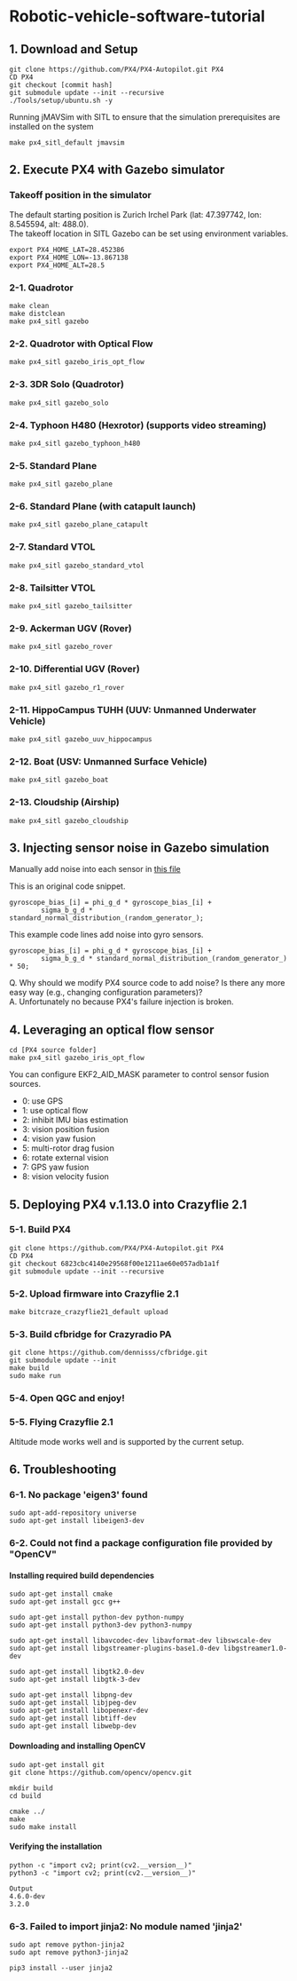 # Robotic-vehicle-software-tutorial

## 1. Download and Setup
```
git clone https://github.com/PX4/PX4-Autopilot.git PX4
CD PX4
git checkout [commit hash]
git submodule update --init --recursive
./Tools/setup/ubuntu.sh -y
```
Running jMAVSim with SITL to ensure that the simulation prerequisites are installed on the system
```
make px4_sitl_default jmavsim 
```
## 2. Execute PX4 with Gazebo simulator
### Takeoff position in the simulator
The default starting position is Zurich Irchel Park (lat: 47.397742, lon: 8.545594, alt: 488.0).<br>
The takeoff location in SITL Gazebo can be set using environment variables. <br>
```
export PX4_HOME_LAT=28.452386
export PX4_HOME_LON=-13.867138
export PX4_HOME_ALT=28.5
```

### 2-1. Quadrotor	
```
make clean
make distclean
make px4_sitl gazebo
```

### 2-2. Quadrotor with Optical Flow	
```
make px4_sitl gazebo_iris_opt_flow
```

### 2-3. 3DR Solo (Quadrotor)	
```
make px4_sitl gazebo_solo
```

### 2-4. Typhoon H480 (Hexrotor) (supports video streaming)	
```
make px4_sitl gazebo_typhoon_h480
```

### 2-5. Standard Plane	
```
make px4_sitl gazebo_plane
```

### 2-6. Standard Plane (with catapult launch)	
```
make px4_sitl gazebo_plane_catapult
```

### 2-7. Standard VTOL	
```
make px4_sitl gazebo_standard_vtol
```

### 2-8. Tailsitter VTOL	
```
make px4_sitl gazebo_tailsitter
```

### 2-9. Ackerman UGV (Rover)	
```
make px4_sitl gazebo_rover
```

### 2-10. Differential UGV (Rover)	
```
make px4_sitl gazebo_r1_rover
```

### 2-11. HippoCampus TUHH (UUV: Unmanned Underwater Vehicle)	
```
make px4_sitl gazebo_uuv_hippocampus
```

### 2-12. Boat (USV: Unmanned Surface Vehicle)	
```
make px4_sitl gazebo_boat
```

### 2-13. Cloudship (Airship)	
```
make px4_sitl gazebo_cloudship
```

## 3. Injecting sensor noise in Gazebo simulation

Manually add noise into each sensor in <a href="https://github.com/PX4/PX4-SITL_gazebo/blob/5610c3fb441a2f3babc8ad7a63c8c4ce3e40abfa/src/gazebo_imu_plugin.cpp#L187" target="_blank">this file</a>

This is an original code snippet. 
```
gyroscope_bias_[i] = phi_g_d * gyroscope_bias_[i] +
        sigma_b_g_d * standard_normal_distribution_(random_generator_);
```
This example code lines add noise into gyro sensors.
```
gyroscope_bias_[i] = phi_g_d * gyroscope_bias_[i] +
        sigma_b_g_d * standard_normal_distribution_(random_generator_) * 50;
```

Q. Why should we modify PX4 source code to add noise? Is there any more easy way (e.g., changing configuration parameters)?<br>
A. Unfortunately no because PX4's failure injection is broken. <br>

## 4. Leveraging an optical flow sensor
```
cd [PX4 source folder]
make px4_sitl gazebo_iris_opt_flow
```
You can configure EKF2_AID_MASK parameter to control sensor fusion sources. <br>
- 0: use GPS
- 1: use optical flow
- 2: inhibit IMU bias estimation
- 3: vision position fusion
- 4: vision yaw fusion
- 5: multi-rotor drag fusion
- 6: rotate external vision
- 7: GPS yaw fusion
- 8: vision velocity fusion

## 5. Deploying PX4 v.1.13.0 into Crazyflie 2.1
### 5-1. Build PX4
```
git clone https://github.com/PX4/PX4-Autopilot.git PX4
CD PX4 
git checkout 6823cbc4140e29568f00e1211ae60e057adb1a1f 
git submodule update --init --recursive
```

### 5-2. Upload firmware into Crazyflie 2.1
```
make bitcraze_crazyflie21_default upload
```

### 5-3. Build cfbridge for Crazyradio PA
```
git clone https://github.com/dennisss/cfbridge.git
git submodule update --init
make build
sudo make run
```

### 5-4. Open QGC and enjoy!

### 5-5. Flying Crazyflie 2.1
Altitude mode works well and is supported by the current setup.

## 6. Troubleshooting
### 6-1. No package 'eigen3' found
```
sudo apt-add-repository universe
sudo apt-get install libeigen3-dev
```

### 6-2. Could not find a package configuration file provided by "OpenCV"
#### Installing required build dependencies
```
sudo apt-get install cmake
sudo apt-get install gcc g++

sudo apt-get install python-dev python-numpy
sudo apt-get install python3-dev python3-numpy

sudo apt-get install libavcodec-dev libavformat-dev libswscale-dev
sudo apt-get install libgstreamer-plugins-base1.0-dev libgstreamer1.0-dev

sudo apt-get install libgtk2.0-dev
sudo apt-get install libgtk-3-dev

sudo apt-get install libpng-dev
sudo apt-get install libjpeg-dev
sudo apt-get install libopenexr-dev
sudo apt-get install libtiff-dev
sudo apt-get install libwebp-dev
```

#### Downloading and installing OpenCV
```
sudo apt-get install git
git clone https://github.com/opencv/opencv.git

mkdir build
cd build

cmake ../
make
sudo make install
```

#### Verifying the installation
```
python -c "import cv2; print(cv2.__version__)"
python3 -c "import cv2; print(cv2.__version__)"
```
```
Output
4.6.0-dev
3.2.0
```
### 6-3. Failed to import jinja2: No module named 'jinja2'
```
sudo apt remove python-jinja2
sudo apt remove python3-jinja2

pip3 install --user jinja2
```
